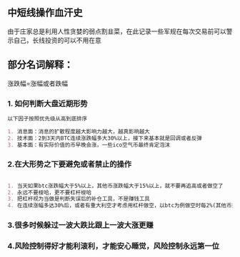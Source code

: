 ## 中短线操作血汗史
由于庄家总是利用人性贪婪的弱点割韭菜，在此记录一些军规在每次交易前可以警示自己，长线投资的可以不用在意

## 部分名词解释：
涨跌幅=涨幅或者跌幅


### 1. 如何判断大盘近期形势

```markdown
以下因子按照优先级从高到底排序

1. 消息面：消息的扩散程度越大影响力越大，越真影响越大
2. 技术面：2到3天内BTC连续涨跌幅多大30%以上，接下来基本就是回调或者反弹
3. 基本面：有实际价值的币早晚会涨，一些ico空气币最终肯定泡沫

```

### 2.在大形势之下要避免或者禁止的操作
```markdown

1. 当天如果btc涨跌幅大于5%以上，其他币涨跌幅大于15%以上，就不要再追高或者做空了
2. 永远不要梭哈，更不要杠杆梭哈
3. 把杠杆视为当做是判断失误后的补仓工具，不是赚钱工具
4. 在连续涨幅多达30%后，或者有重大利空才考虑用杠杆做空，以btc为例做空时每2%(其他币按比例计算)就可以收回来了

```

### 3.很多时候躲过一波大跌比跟上一波大涨更赚

### 4.风险控制得好才能利滚利，才能安心睡觉，风险控制永远第一位




